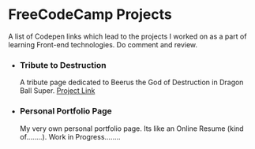 # FreeCodeCamp Projects



A list of Codepen links which lead to the projects I worked on as a part of learning Front-end technologies. Do comment and review.



- ### Tribute to Destruction

  A tribute page dedicated to Beerus the God of Destruction in Dragon Ball Super.
[Project Link][pmvg1]

[pmvg1]: <https://codepen.io/mangalcswizard/pen/qxWoda>

- ### Personal Portfolio Page
 
    My very own personal portfolio page. Its like an Online Resume (kind of........).
    Work in Progress........
